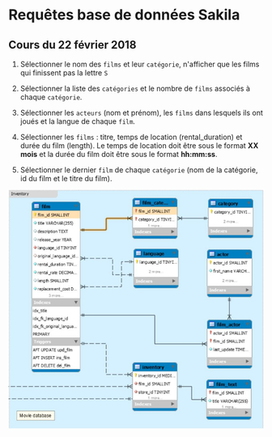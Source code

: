 # Requêtes base de données Sakila


## Cours du 22 février 2018

1. Sélectionner le nom des `films` et leur `catégorie`, n'afficher que les films qui finissent pas la lettre `S`

2. Sélectionner la liste des `catégories` et le nombre de `films` associés à chaque `catégorie`.

3. Sélectionner les `acteurs` (nom et prénom), les `films` dans lesquels ils ont joués et la langue de chaque `film`.

4. Sélectionner les `films` : titre, temps de location (rental_duration) et durée du film (length). Le temps de location doit être sous le format **XX mois** et la durée du film doit être sous le format **hh:mm:ss**.

5. Sélectionner le dernier `film` de chaque `catégorie` (nom de la catégorie, id du film et le titre du film).


![Customer Data](images/request_2018_02_22.JPG)
